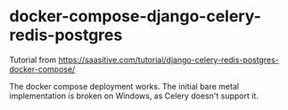 # docker-compose-django-celery-redis-postgres
Tutorial from https://saasitive.com/tutorial/django-celery-redis-postgres-docker-compose/


The docker compose deployment works. The initial bare metal
implementation is broken on Windows, as Celery doesn't support it.